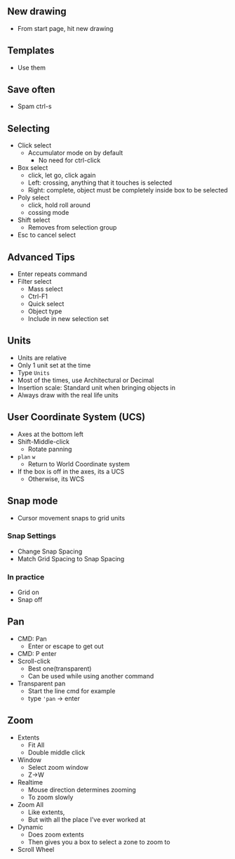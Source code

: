 ## New drawing
- From start page, hit new drawing

## Templates
- Use them

## Save often
- Spam ctrl-s

## Selecting
- Click select
	- Accumulator mode on by default
		- No need for ctrl-click
- Box select
	- click, let go, click again
	- Left: crossing, anything that it touches is selected
	- Right: complete, object must be completely inside box to be selected
- Poly select
	- click, hold roll around
	- cossing mode
- Shift select
	- Removes from selection group
- Esc to cancel select

## Advanced Tips
- Enter repeats command
- Filter select
	- Mass select
	- Ctrl-F1
	- Quick select
	- Object type
	- Include in new selection set

## Units
- Units are relative
- Only 1 unit set at the time
- Type `Units`
- Most of the times, use Architectural or Decimal
- Insertion scale: Standard unit when bringing objects in
- Always draw with the real life units

## User Coordinate System (UCS)
- Axes at the bottom left
- Shift-Middle-click
	- Rotate panning
- `plan` `w`
	- Return to World Coordinate system
- If the box is off in the axes, its a UCS
	- Otherwise, its WCS

## Snap mode
- Cursor movement snaps to grid units
### Snap Settings
- Change Snap Spacing
- Match Grid Spacing to Snap Spacing
### In practice
- Grid on
- Snap off

## Pan
- CMD: Pan
	- Enter or escape to get out
- CMD: P enter
- Scroll-click
	- Best one(transparent)
	- Can be used while using another command
- Transparent pan
	- Start the line cmd for example
	- type `'pan` -> enter

## Zoom
- Extents
	- Fit All
	- Double middle click
- Window
	- Select zoom window
	- Z->W
- Realtime
	- Mouse direction determines zooming
	- To zoom slowly
- Zoom All
	- Like extents,
	- But with all the place I've ever worked at
- Dynamic
	- Does zoom extents
	- Then gives you a box to select a zone to zoom to
- Scroll Wheel
